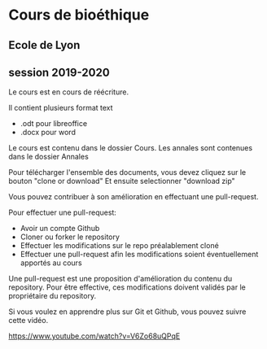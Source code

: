 # Cours de bioéthique #

## Ecole de Lyon ##

## session 2019-2020 ##

Le cours est en cours de réécriture.

Il contient plusieurs format text 
  - .odt pour libreoffice
  - .docx pour word

Le cours est contenu dans le dossier Cours.
Les annales sont contenues dans le dossier Annales

Pour télécharger l'ensemble des documents, vous devez cliquez sur le bouton "clone or download"
Et ensuite selectionner "download zip"

Vous pouvez contribuer à son amélioration en effectuant une pull-request.

Pour effectuer une pull-request:
- Avoir un compte Github
- Cloner ou forker le repository
- Effectuer les modifications sur le repo préalablement cloné
- Effectuer une pull-request afin les modifications soient éventuellement apportés au cours

Une pull-request est une proposition d'amélioration du contenu du repository. Pour être effective,
ces modifications doivent validés par le propriétaire du repository.

Si vous voulez en apprendre plus sur Git et Github, vous pouvez suivre cette vidéo.

https://www.youtube.com/watch?v=V6Zo68uQPqE

